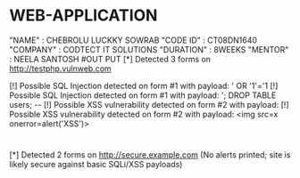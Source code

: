 # WEB-APPLICATION
"NAME"        :  CHEBROLU LUCKKY SOWRAB
"CODE ID"     :  CT08DN1640
"COMPANY"     : CODTECT IT SOLUTIONS
"DURATION"    : 8WEEKS
"MENTOR"      : NEELA SANTOSH
#OUT PUT
[*] Detected 3 forms on http://testphp.vulnweb.com

[!] Possible SQL Injection detected on form #1 with payload: ' OR '1'='1
[!] Possible SQL Injection detected on form #1 with payload: '; DROP TABLE users; --
[!] Possible XSS vulnerability detected on form #2 with payload: <script>alert('XSS')</script>
[!] Possible XSS vulnerability detected on form #2 with payload: <img src=x onerror=alert('XSS')>
#
[*] Detected 2 forms on http://secure.example.com
(No alerts printed; site is likely secure against basic SQLi/XSS payloads)
